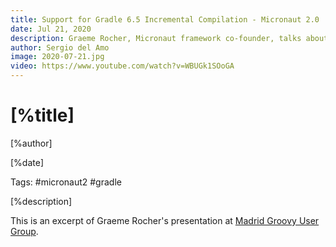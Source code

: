```yaml
---
title: Support for Gradle 6.5 Incremental Compilation - Micronaut 2.0
date: Jul 21, 2020
description: Graeme Rocher, Micronaut framework co-founder, talks about Gradle incremental compilation support in Micronaut 2.0.
author: Sergio del Amo
image: 2020-07-21.jpg
video: https://www.youtube.com/watch?v=WBUGk1SOoGA
---
```


# [%title]

[%author]

[%date]

Tags: #micronaut2 #gradle

[%description]

This is an excerpt of Graeme Rocher's presentation at [Madrid Groovy User Group](https://www.madridgug.com/2020/07/micronaut-2.html).
